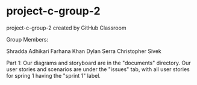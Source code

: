 # project-c-group-2
project-c-group-2 created by GitHub Classroom

Group Members:

  Shradda Adhikari
  Farhana Khan
  Dylan Serra
  Christopher Sivek
  
Part 1:
Our diagrams and storyboard are in the "documents" directory.
Our user stories and scenarios are under the "issues" tab, with all user stories for spring 1 having the "sprint 1" label.
